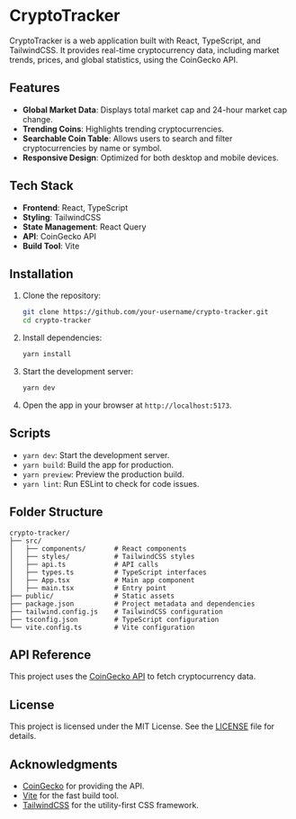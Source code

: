 # CryptoTracker

CryptoTracker is a web application built with React, TypeScript, and TailwindCSS. It provides real-time cryptocurrency data, including market trends, prices, and global statistics, using the CoinGecko API.

## Features

- **Global Market Data**: Displays total market cap and 24-hour market cap change.
- **Trending Coins**: Highlights trending cryptocurrencies.
- **Searchable Coin Table**: Allows users to search and filter cryptocurrencies by name or symbol.
- **Responsive Design**: Optimized for both desktop and mobile devices.

## Tech Stack

- **Frontend**: React, TypeScript
- **Styling**: TailwindCSS
- **State Management**: React Query
- **API**: CoinGecko API
- **Build Tool**: Vite

## Installation

1. Clone the repository:
   ```bash
   git clone https://github.com/your-username/crypto-tracker.git
   cd crypto-tracker
   ```

2. Install dependencies:
   ```bash
   yarn install
   ```

3. Start the development server:
   ```bash
   yarn dev
   ```

4. Open the app in your browser at `http://localhost:5173`.

## Scripts

- `yarn dev`: Start the development server.
- `yarn build`: Build the app for production.
- `yarn preview`: Preview the production build.
- `yarn lint`: Run ESLint to check for code issues.

## Folder Structure

```
crypto-tracker/
├── src/
│   ├── components/       # React components
│   ├── styles/           # TailwindCSS styles
│   ├── api.ts            # API calls
│   ├── types.ts          # TypeScript interfaces
│   ├── App.tsx           # Main app component
│   ├── main.tsx          # Entry point
├── public/               # Static assets
├── package.json          # Project metadata and dependencies
├── tailwind.config.js    # TailwindCSS configuration
├── tsconfig.json         # TypeScript configuration
└── vite.config.ts        # Vite configuration
```

## API Reference

This project uses the [CoinGecko API](https://www.coingecko.com/en/api) to fetch cryptocurrency data.

## License

This project is licensed under the MIT License. See the [LICENSE](LICENSE) file for details.

## Acknowledgments

- [CoinGecko](https://www.coingecko.com/) for providing the API.
- [Vite](https://vitejs.dev/) for the fast build tool.
- [TailwindCSS](https://tailwindcss.com/) for the utility-first CSS framework.
